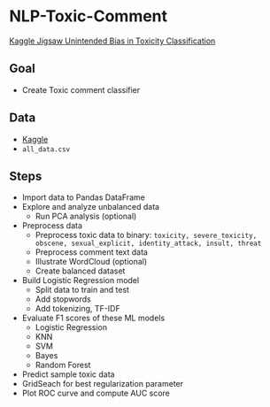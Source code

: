 # NLP-Toxic-Comment
[Kaggle Jigsaw Unintended Bias in Toxicity Classification](https://www.kaggle.com/c/jigsaw-unintended-bias-in-toxicity-classification)

## Goal
- Create Toxic comment classifier

## Data
- [Kaggle](https://www.kaggle.com/c/jigsaw-unintended-bias-in-toxicity-classification/data)
- `all_data.csv`

## Steps
- Import data to Pandas DataFrame
- Explore and analyze unbalanced data
  - Run PCA analysis (optional)
- Preprocess data
  - Preprocess toxic data to binary: `toxicity, severe_toxicity, obscene, sexual_explicit, identity_attack, insult, threat`
  - Preprocess comment text data
  - Illustrate WordCloud (optional)
  - Create balanced dataset
- Build Logistic Regression model
  - Split data to train and test
  - Add stopwords
  - Add tokenizing, TF-IDF
- Evaluate F1 scores of these ML models
  - Logistic Regression
  - KNN
  - SVM
  - Bayes
  - Random Forest
- Predict sample toxic data
- GridSeach for best regularization parameter
- Plot ROC curve and compute AUC score



